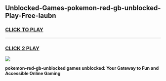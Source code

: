 
## Unblocked-Games-pokemon-red-gb-unblocked-Play-Free-laubn
<h3>
<a href="https://premium76.site?title=pokemon-red-gb-unblocked&ref=21A">CLICK TO PLAY</a></h3>
<hr>

<h3>
<a href="https://premium76.site?title=pokemon-red-gb-unblocked&ref=21A">CLICK 2 PLAY</a>
  
</h3>

<a href="https://premium76.site?title=pokemon-red-gb-unblocked&ref=21A"><img src="https://clearcache.store/games.png"></a>


**pokemon-red-gb-unblocked games unblocked: Your Gateway to Fun and Accessible Online Gaming**
